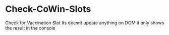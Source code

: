 # Check-CoWin-Slots

Check for Vaccination Slot 
Its doesnt update anything on DOM it only shows the result in the console
